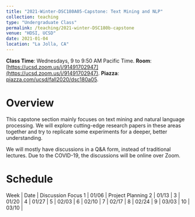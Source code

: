 ```yaml
---
title: "2021-Winter-DSC180A05-Capstone: Text Mining and NLP"
collection: teaching
type: "Undergraduate Class"
permalink: /teaching/2021-winter-DSC180b-capstone
venue: "HDSI, UCSD"
date: 2021-01-04
location: "La Jolla, CA"
---
```


**Class Time**: Wednesdays, 9 to 9:50 AM Pacific Time.  **Room**: [https://ucsd.zoom.us/j/91491702947](https://ucsd.zoom.us/j/91491702947).  **Piazza**: [piazza.com/ucsd/fall2020/dsc180a05](https://piazza.com/ucsd/fall2020/dsc180a05).

Overview
======

This capstone section mainly focuses on text mining and natural language processing. We will explore cutting-edge research papers in these areas together and try to replicate some experiments for a deeper, better understanding. 

We will mostly have discussions in a Q&A form, instead of traditional lectures. Due to the COVID-19, the discussions will be online over Zoom. 

Schedule
======

Week | Date  | Discussion Focus
1    | 01/06 | Project Planning
2    | 01/13 | 
3    | 01/20 | 
4    | 01/27 | 
5    | 02/03 | 
6    | 02/10 | 
7    | 02/17 | 
8    | 02/24 | 
9    | 03/03 | 
10   | 03/10 | 
